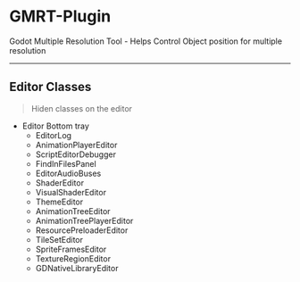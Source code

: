 # GMRT-Plugin
Godot Multiple Resolution Tool - Helps Control Object position for multiple resolution

---
## Editor Classes
> Hiden classes on the editor
- Editor Bottom tray
    - EditorLog
    - AnimationPlayerEditor
    - ScriptEditorDebugger
    - FindInFilesPanel
    - EditorAudioBuses
    - ShaderEditor
    - VisualShaderEditor
    - ThemeEditor
    - AnimationTreeEditor
    - AnimationTreePlayerEditor
    - ResourcePreloaderEditor
    - TileSetEditor
    - SpriteFramesEditor
    - TextureRegionEditor
    - GDNativeLibraryEditor